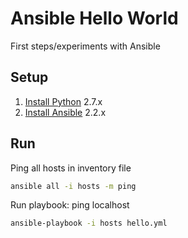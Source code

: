 # Ansible Hello World

First steps/experiments with Ansible

## Setup

1. [Install Python](https://wiki.python.org/moin/BeginnersGuide/Download) 2.7.x
1. [Install Ansible](https://docs.ansible.com/ansible/intro_installation.html) 2.2.x

## Run

Ping all hosts in inventory file

```bash
ansible all -i hosts -m ping
```

Run playbook: ping localhost

```bash
ansible-playbook -i hosts hello.yml
```

